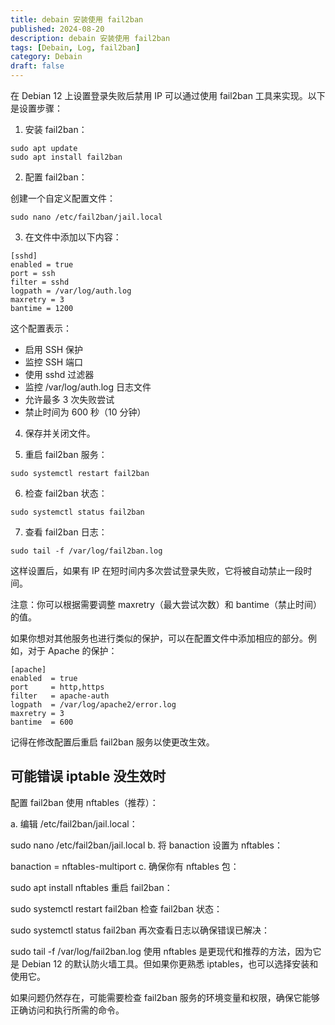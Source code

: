 ```yaml
---
title: debain 安装使用 fail2ban
published: 2024-08-20
description: debain 安装使用 fail2ban
tags: [Debain, Log, fail2ban]
category: Debain
draft: false
---
```


在 Debian 12 上设置登录失败后禁用 IP 可以通过使用 fail2ban 工具来实现。以下是设置步骤：

1. 安装 fail2ban：

```
sudo apt update
sudo apt install fail2ban
```

2. 配置 fail2ban：

创建一个自定义配置文件：

```
sudo nano /etc/fail2ban/jail.local
```

3. 在文件中添加以下内容：

```
[sshd]
enabled = true
port = ssh
filter = sshd
logpath = /var/log/auth.log
maxretry = 3
bantime = 1200
```

这个配置表示：
- 启用 SSH 保护
- 监控 SSH 端口
- 使用 sshd 过滤器
- 监控 /var/log/auth.log 日志文件
- 允许最多 3 次失败尝试
- 禁止时间为 600 秒（10 分钟）

4. 保存并关闭文件。

5. 重启 fail2ban 服务：

```
sudo systemctl restart fail2ban
```

6. 检查 fail2ban 状态：

```
sudo systemctl status fail2ban
```

7. 查看 fail2ban 日志：

```
sudo tail -f /var/log/fail2ban.log
```

这样设置后，如果有 IP 在短时间内多次尝试登录失败，它将被自动禁止一段时间。

注意：你可以根据需要调整 maxretry（最大尝试次数）和 bantime（禁止时间）的值。

如果你想对其他服务也进行类似的保护，可以在配置文件中添加相应的部分。例如，对于 Apache 的保护：

```
[apache]
enabled  = true
port     = http,https
filter   = apache-auth
logpath  = /var/log/apache2/error.log
maxretry = 3
bantime  = 600
```

记得在修改配置后重启 fail2ban 服务以使更改生效。

## 可能错误 iptable 没生效时
配置 fail2ban 使用 nftables（推荐）：

a. 编辑 /etc/fail2ban/jail.local：

sudo nano /etc/fail2ban/jail.local
b. 将 banaction 设置为 nftables：

banaction = nftables-multiport
c. 确保你有 nftables 包：

sudo apt install nftables
重启 fail2ban：

sudo systemctl restart fail2ban
检查 fail2ban 状态：

sudo systemctl status fail2ban
再次查看日志以确保错误已解决：

sudo tail -f /var/log/fail2ban.log
使用 nftables 是更现代和推荐的方法，因为它是 Debian 12 的默认防火墙工具。但如果你更熟悉 iptables，也可以选择安装和使用它。

如果问题仍然存在，可能需要检查 fail2ban 服务的环境变量和权限，确保它能够正确访问和执行所需的命令。